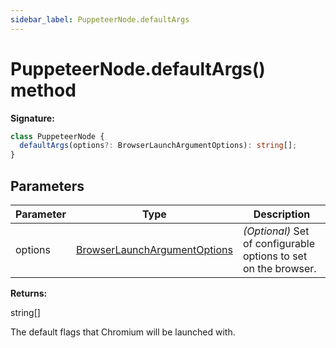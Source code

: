```yaml
---
sidebar_label: PuppeteerNode.defaultArgs
---
```


# PuppeteerNode.defaultArgs() method

**Signature:**

```typescript
class PuppeteerNode {
  defaultArgs(options?: BrowserLaunchArgumentOptions): string[];
}
```

## Parameters

| Parameter | Type                                                                        | Description                                                          |
| --------- | --------------------------------------------------------------------------- | -------------------------------------------------------------------- |
| options   | [BrowserLaunchArgumentOptions](./puppeteer.browserlaunchargumentoptions.md) | <i>(Optional)</i> Set of configurable options to set on the browser. |

**Returns:**

string\[\]

The default flags that Chromium will be launched with.
